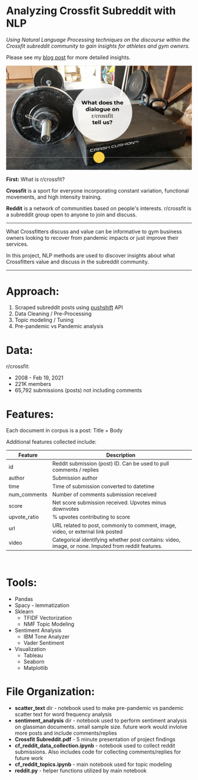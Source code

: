 # Analyzing Crossfit Subreddit with NLP

*Using Natural Language Processing techniques on the discourse within the Crossfit subreddit community to gain insights for athletes and gym owners.*

Please see my [blog post](https://gretteljuarez.medium.com/analyzing-crossfit-subreddit-with-nlp-4a4e9f008518) for more detailed insights.

![](./images/garage_gym.png)

**First:** What is r/crossfit?

**Crossfit** is a sport for everyone incorporating constant variation, functional movements, and high intensity training.

**Reddit** is a network of communities based on people's interests. r/crossfit is a subreddit group open to anyone to join and discuss.

---

What Crossfitters discuss and value can be informative to gym business owners looking to recover from pandemic impacts or just improve their services.

In this project, NLP methods are used to discover insights about what Crossfitters value and discuss in the subreddit community.


---
# Approach:

1. Scraped subreddit posts using [pushshift](https://www.reddit.com/r/pushshift/comments/bcxguf/new_to_pushshift_read_this_faq/) API
2. Data Cleaning / Pre-Processing
4. Topic modeling / Tuning
4. Pre-pandemic vs Pandemic analysis

# Data:

r/crossfit:
- 2008 - Feb 19, 2021
- 221K members
- 65,792 submissions (posts) not including comments

# Features:

Each document in corpus is a post: Title + Body

Additional features collected include:

| Feature | Description
| --------------- | --------------
| id | Reddit submission (post) ID. Can be used to pull comments / replies
| author | Submission author
| time | Time of submission converted to datetime
| num_comments | Number of comments submission received
| score | Net score submission received. Upvotes minus downvotes
| upvote_ratio | % upvotes contributing to score
| url | URL related to post, commonly to comment, image, video, or external link posted
| video | Categorical identifying whether post contains: video, image, or none. Imputed from reddit features.
<br/>

# Tools:

- Pandas
- Spacy - lemmatization
- Sklearn
    - TFIDF Vectorization
    - NMF Topic Modeling
- Sentiment Analysis
    - IBM Tone Analyzer
    - Vader Sentiment
- Visualization
    - Tableau
    - Seaborn
    - Matplotlib

# File Organization:
- **scatter_text** dir - notebook used to make pre-pandemic vs pandemic scatter text for word frequency analysis
- **sentiment_analysis** dir - notebook used to perform sentiment analysis on glassman documents. small sample size. future work would invlolve more posts and include comments/replies
- **Crossfit Subreddit.pdf** - 5 minute presentation of project findings
- **cf_reddit_data_collection.ipynb** - notebook used to collect reddit submissions. Also includes code for collecting comments/replies for future work
- **cf_reddit_topics.ipynb** - main notebook used for topic modeling
- **reddit.py** - helper functions utilized by main notebook


